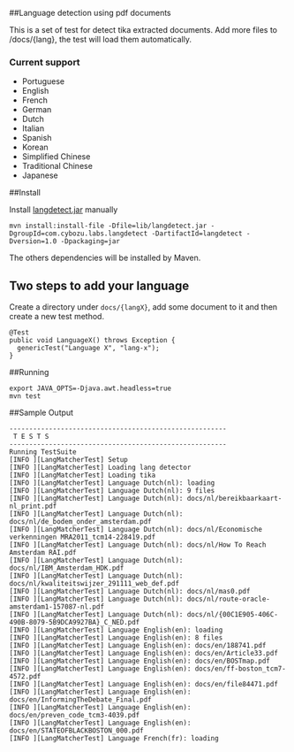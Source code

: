 ##Language detection using pdf documents

This is a set of test for detect tika extracted documents. Add more files to /docs/{lang}, the test will load them automatically.

### Current support

* Portuguese
* English
* French
* German
* Dutch
* Italian 
* Spanish
* Korean 
* Simplified Chinese
* Traditional Chinese
* Japanese

##Install 

Install [langdetect.jar](http://code.google.com/p/language-detection/) manually 

    mvn install:install-file -Dfile=lib/langdetect.jar -DgroupId=com.cybozu.labs.langdetect -DartifactId=langdetect -Dversion=1.0 -Dpackaging=jar

The others dependencies will be installed by Maven.

## Two steps to add your language

Create a directory under `docs/{langX}`, add some document to it and then create a new test method.

    @Test
    public void LanguageX() throws Exception {
      genericTest("Language X", "lang-x");
    }

##Running 

    export JAVA_OPTS=-Djava.awt.headless=true
    mvn test
    
##Sample Output



    -------------------------------------------------------
     T E S T S
    -------------------------------------------------------
    Running TestSuite
    [INFO ][LangMatcherTest] Setup
    [INFO ][LangMatcherTest] Loading lang detector
    [INFO ][LangMatcherTest] Loading tika
    [INFO ][LangMatcherTest] Language Dutch(nl): loading
    [INFO ][LangMatcherTest] Language Dutch(nl): 9 files
    [INFO ][LangMatcherTest] Language Dutch(nl): docs/nl/bereikbaarkaart-nl_print.pdf
    [INFO ][LangMatcherTest] Language Dutch(nl): docs/nl/de_bodem_onder_amsterdam.pdf
    [INFO ][LangMatcherTest] Language Dutch(nl): docs/nl/Economische verkenningen MRA2011_tcm14-228419.pdf
    [INFO ][LangMatcherTest] Language Dutch(nl): docs/nl/How To Reach Amsterdam RAI.pdf
    [INFO ][LangMatcherTest] Language Dutch(nl): docs/nl/IBM_Amsterdam_HDK.pdf
    [INFO ][LangMatcherTest] Language Dutch(nl): docs/nl/kwaliteitswijzer_291111_web_def.pdf
    [INFO ][LangMatcherTest] Language Dutch(nl): docs/nl/mas0.pdf
    [INFO ][LangMatcherTest] Language Dutch(nl): docs/nl/route-oracle-amsterdam1-157087-nl.pdf
    [INFO ][LangMatcherTest] Language Dutch(nl): docs/nl/{00C1E905-406C-490B-8079-5B9DCA9927BA}_C_NED.pdf
    [INFO ][LangMatcherTest] Language English(en): loading
    [INFO ][LangMatcherTest] Language English(en): 8 files
    [INFO ][LangMatcherTest] Language English(en): docs/en/188741.pdf
    [INFO ][LangMatcherTest] Language English(en): docs/en/Article33.pdf
    [INFO ][LangMatcherTest] Language English(en): docs/en/BOSTmap.pdf
    [INFO ][LangMatcherTest] Language English(en): docs/en/ff-boston_tcm7-4572.pdf
    [INFO ][LangMatcherTest] Language English(en): docs/en/file84471.pdf
    [INFO ][LangMatcherTest] Language English(en): docs/en/InformingTheDebate_Final.pdf
    [INFO ][LangMatcherTest] Language English(en): docs/en/preven_code_tcm3-4039.pdf
    [INFO ][LangMatcherTest] Language English(en): docs/en/STATEOFBLACKBOSTON_000.pdf
    [INFO ][LangMatcherTest] Language French(fr): loading
